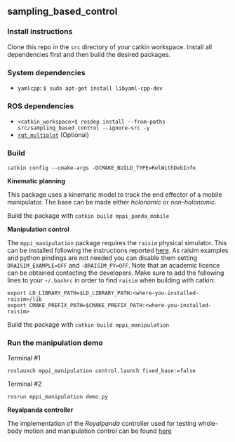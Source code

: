## sampling_based_control


### Install instructions
Clone this repo in the `src` directory of your catkin workspace. Install all dependencies first and then build the desired packages. 

### System dependencies
- `yamlcpp`: `$ sudo apt-get install libyaml-cpp-dev`

### ROS dependencies
- `<catkin_workspace>$ rosdep install --from-paths src/sampling_based_control --ignore-src -y`  
- [`rqt_multiplot`](https://github.com/anybotics/rqt_multiplot_plugin) (Optional)
    
### Build

`catkin config --cmake-args -DCMAKE_BUILD_TYPE=RelWithDebInfo`

__Kinematic planning__

This package uses a kinematic model to track the end effector of a mobile manipulator. The base can be made either _holonomic_ or _non-holonomic_.

Build the package with `catkin build mppi_panda_mobile`

__Manipulation control__

The `mppi_manipulation` package requires the `raisim` physical simulator. This can be installed following the instructions reported [here](https://raisim.com/sections/Installation.html). As raisim examples and python pindings are not needed you can disable them setting `DRAISIM_EXAMPLE=OFF` and  `-DRAISIM_PY=OFF`. Note that an academic licence can be obtained contacting the developers. Make sure to add the following lines to your `~/.bashrc` in order to find `raisim` when building with catkin:

```
export LD_LIBRARY_PATH=$LD_LIBRARY_PATH:<where-you-installed-raisim>/lib
export CMAKE_PREFIX_PATH=$CMAKE_PREFIX_PATH:<where-you-installed-raisim>
```

Build the package with `catkin build mppi_manipulation`

### Run the manipulation demo

Terminal #1

`roslaunch mppi_manipulation control.launch fixed_base:=false`

Terminal #2

`rosrun mppi_manipulation demo.py`

__Royalpanda controller__

The implementation of the _Royalpanda_ controller used for testing whole-body motion and manipulation control can be found [here](https://github.com/grizzi/mppi_royalpanda)
